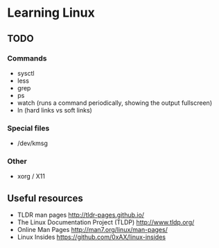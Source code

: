# Learning Linux

## TODO

### Commands
- sysctl
- less
- grep
- ps
- watch (runs a command periodically, showing the output fullscreen)
- ln (hard links vs soft links)

### Special files
- /dev/kmsg

### Other
- xorg / X11

## Useful resources
- TLDR man pages http://tldr-pages.github.io/
- The Linux Documentation Project (TLDP) http://www.tldp.org/
- Online Man Pages http://man7.org/linux/man-pages/
- Linux Insides https://github.com/0xAX/linux-insides
